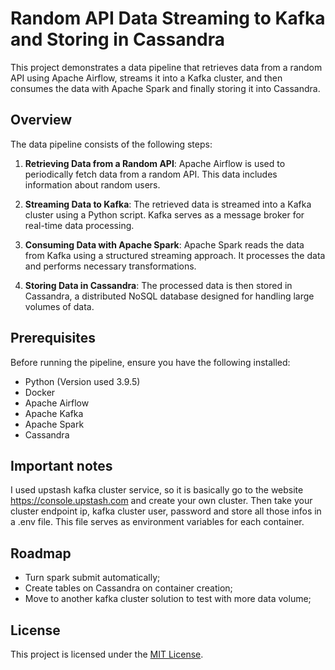 # Random API Data Streaming to Kafka and Storing in Cassandra

This project demonstrates a data pipeline that retrieves data from a random API using Apache Airflow, streams it into a Kafka cluster, and then consumes the data with Apache Spark and finally storing it into Cassandra.

## Overview

The data pipeline consists of the following steps:

1. **Retrieving Data from a Random API**: Apache Airflow is used to periodically fetch data from a random API. This data includes information about random users.

2. **Streaming Data to Kafka**: The retrieved data is streamed into a Kafka cluster using a Python script. Kafka serves as a message broker for real-time data processing.

3. **Consuming Data with Apache Spark**: Apache Spark reads the data from Kafka using a structured streaming approach. It processes the data and performs necessary transformations.

4. **Storing Data in Cassandra**: The processed data is then stored in Cassandra, a distributed NoSQL database designed for handling large volumes of data.

## Prerequisites

Before running the pipeline, ensure you have the following installed:

- Python (Version used 3.9.5)
- Docker
- Apache Airflow
- Apache Kafka
- Apache Spark
- Cassandra

## Important notes

I used upstash kafka cluster service, so it is basically go to the website https://console.upstash.com and create your own cluster. Then take your cluster endpoint ip, kafka cluster user, password and store all those infos in a .env file. This file serves as environment variables for each container.

## Roadmap

- Turn spark submit automatically;
- Create tables on Cassandra on container creation;
- Move to another kafka cluster solution to test with more data volume;

## License

This project is licensed under the [MIT License](LICENSE).